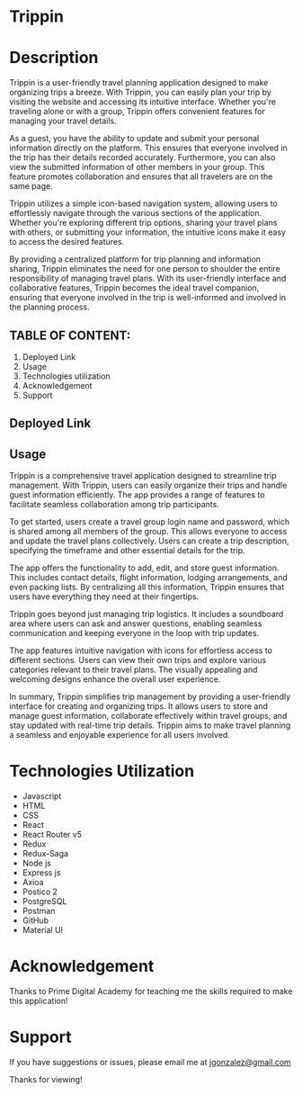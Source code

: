 
# Trippin

# Description
Trippin is a user-friendly travel planning application designed to make organizing trips a breeze. With Trippin, you can easily plan your trip by visiting the website and accessing its intuitive interface. Whether you're traveling alone or with a group, Trippin offers convenient features for managing your travel details.

As a guest, you have the ability to update and submit your personal information directly on the platform. This ensures that everyone involved in the trip has their details recorded accurately. Furthermore, you can also view the submitted information of other members in your group. This feature promotes collaboration and ensures that all travelers are on the same page.

Trippin utilizes a simple icon-based navigation system, allowing users to effortlessly navigate through the various sections of the application. Whether you're exploring different trip options, sharing your travel plans with others, or submitting your information, the intuitive icons make it easy to access the desired features.

By providing a centralized platform for trip planning and information sharing, Trippin eliminates the need for one person to shoulder the entire responsibility of managing travel plans. With its user-friendly interface and collaborative features, Trippin becomes the ideal travel companion, ensuring that everyone involved in the trip is well-informed and involved in the planning process.

## TABLE OF CONTENT: 
1. Deployed Link
2. Usage
3. Technologies utilization
4. Acknowledgement
5. Support 

## Deployed Link

## Usage
Trippin is a comprehensive travel application designed to streamline trip management. With Trippin, users can easily organize their trips and handle guest information efficiently. The app provides a range of features to facilitate seamless collaboration among trip participants.

To get started, users create a travel group login name and password, which is shared among all members of the group. This allows everyone to access and update the travel plans collectively. Users can create a trip description, specifying the timeframe and other essential details for the trip.

The app offers the functionality to add, edit, and store guest information. This includes contact details, flight information, lodging arrangements, and even packing lists. By centralizing all this information, Trippin ensures that users have everything they need at their fingertips.

Trippin goes beyond just managing trip logistics. It includes a soundboard area where users can ask and answer questions, enabling seamless communication and keeping everyone in the loop with trip updates.

The app features intuitive navigation with icons for effortless access to different sections. Users can view their own trips and explore various categories relevant to their travel plans. The visually appealing and welcoming designs enhance the overall user experience.

In summary, Trippin simplifies trip management by providing a user-friendly interface for creating and organizing trips. It allows users to store and manage guest information, collaborate effectively within travel groups, and stay updated with real-time trip details. Trippin aims to make travel planning a seamless and enjoyable experience for all users involved.


# Technologies Utilization
- Javascript
- HTML
- CSS
- React
- React Router v5
- Redux
- Redux-Saga
- Node js
- Express js
- Axioa
- Postico 2
- PostgreSQL
- Postman
- GitHub
- Material UI


# Acknowledgement
Thanks to Prime Digital Academy for teaching me the skills required to make this application!

# Support
If you have suggestions or issues, please email me at jgonzalez@gmail.com

Thanks for viewing!

